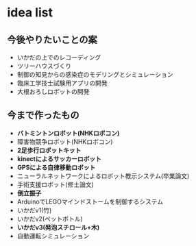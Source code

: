 # idea list

## 今後やりたいことの案

- いかだの上でのレコーディング
- ツリーハウスづくり
- 制御の知見からの感染症のモデリングとシミュレーション
- 臨床工学技士試験用アプリの開発
- 大根おろしロボットの開発


## 今まで作ったもの

- **バトミントンロボット(NHKロボコン)**
- 障害物競争ロボット(NHKロボコン)
- **2足歩行ロボットキット**
- **kinectによるサッカーロボット**
- **GPSによる自律移動ロボット**
- ニューラルネットワークによるロボット教示システム(卒業論文)
- 手術支援ロボット(修士論文)
- **倒立振子**
- ArduinoでLEGOマインドストームを制御するシステム
- いかだv1(竹)
- いかだv2(ペットボトル)
- **いかだv3(発泡スチロール+木)**
- 自動運転シミュレーション


